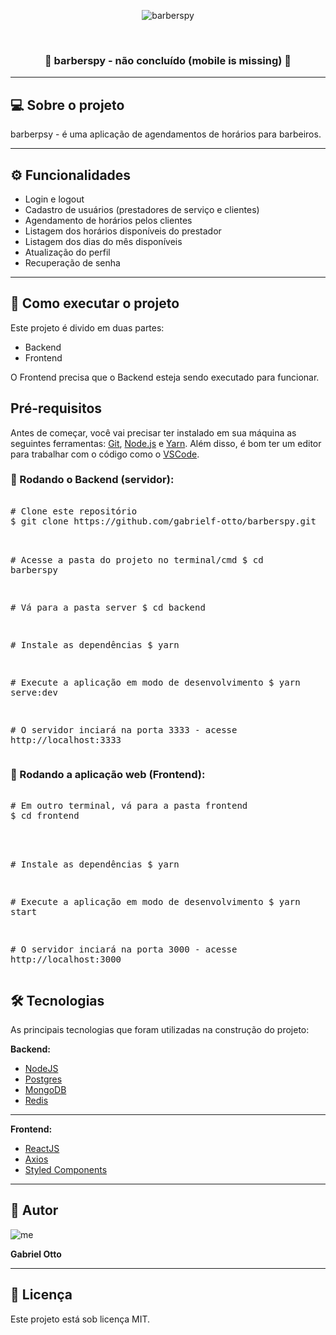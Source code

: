 <p align="center">
   <img src="https://user-images.githubusercontent.com/68665746/111873379-d0f42080-896e-11eb-8a23-28ba8f8a52b7.png" alt="barberspy"/>
</p>

<p align="center">
   <a href="" target="_blank"><img src="https://img.shields.io/badge/made%20by-gabrielf.otto-red" alt=""></a>
   <a href="" target="_blank"><img src="https://img.shields.io/badge/license-MIT-green" alt=""></a>
</p>

<h3 align="center">🚧 barberspy - não concluído (mobile is missing) 🚧</h3>
<hr />

<h2>💻 Sobre o projeto</h2>
<p>barberpsy - é uma aplicação de agendamentos de horários para barbeiros.</p>
<hr />

<h2>⚙️ Funcionalidades</h2>
<ul>
   <li>Login e logout</li>
   <li>Cadastro de usuários (prestadores de serviço e clientes)</li>
   <li>Agendamento de horários pelos clientes</li>
   <li>Listagem dos horários disponíveis do prestador</li>
   <li>Listagem dos dias do mês disponíveis</li>
   <li>Atualização do perfil</li>
   <li>Recuperação de senha</li>
</ul>
<hr />

<h2>🚀 Como executar o projeto</h2>
<p>Este projeto é divido em duas partes:</p>
<ul>
   <li>Backend</li>
   <li>Frontend</li>
</ul>
<p>O Frontend precisa que o Backend esteja sendo executado para funcionar.</p>

<h2>Pré-requisitos</h2>
<p>Antes de começar, você vai precisar ter instalado em sua máquina as seguintes ferramentas: <a href="https://git-scm.com/downloads">Git</a>, <a href="https://nodejs.org/pt-br/download/">Node.js</a> e <a href="https://classic.yarnpkg.com/en/docs/install#windows-stable">Yarn</a>. Além disso, é bom ter um editor para trabalhar com o código como o <a href="https://code.visualstudio.com/download">VSCode</a>.</p>

<h3>🎲 Rodando o Backend (servidor):</h3>
<div>
   <pre>   
<span>#</span> Clone este repositório
$ git clone https://github.com/gabrielf-otto/barberspy.git<br>
      
   <span>#</span> Acesse a pasta do projeto no terminal/cmd
   $ cd barberspy<br>
      
   <span>#</span> Vá para a pasta server
   $ cd backend<br>
      
   <span>#</span> Instale as dependências
   $ yarn<br>
      
   <span>#</span> Execute a aplicação em modo de desenvolvimento
   $ yarn serve:dev<br>
      
   <span>#</span> O servidor inciará na porta 3333 - acesse http://localhost:3333
   </pre>
</div>

<h3>🧭 Rodando a aplicação web (Frontend):</h3>
<div>
   <pre>     
<span>#</span> Em outro terminal, vá para a pasta frontend
$ cd frontend<br><br>
      
   <span>#</span> Instale as dependências
   $ yarn<br>
      
   <span>#</span> Execute a aplicação em modo de desenvolvimento
   $ yarn start<br>
      
   <span>#</span> O servidor inciará na porta 3000 - acesse http://localhost:3000
   </pre>
</div>

<h2>🛠 Tecnologias</h2>
<p>As principais tecnologias que foram utilizadas na construção do projeto:</p>
<p><b>Backend:</b></p>
<ul>
   <li><a href="https://nodejs.org/en/" target="_blank">NodeJS</a></li>
   <li><a href="https://www.postgresql.org/" target="_blank">Postgres</a></li>
   <li><a href="https://www.mongodb.com/" target="_blank">MongoDB</a></li>
   <li><a href="https://redis.io/" target="_blank">Redis</a></li>
</ul>
<hr />

<p><b>Frontend:</b></p>
<ul>
   <li><a href="https://pt-br.reactjs.org/" target="_blank">ReactJS</a></li>
   <li><a href="https://github.com/axios/axios" target="_blank">Axios</a></li>
   <li><a href="https://styled-components.com/" target="_blank">Styled Components</a></li>
</ul>
<hr />


<h2>🦸 Autor</h2>
<img src="https://avatars.githubusercontent.com/u/68665746?s=96&v=4" alt="me">
<p><b>Gabriel Otto</b></p>
<hr />


<h2>📝 Licença</h2>
<p>Este projeto está sob licença MIT.</p>
